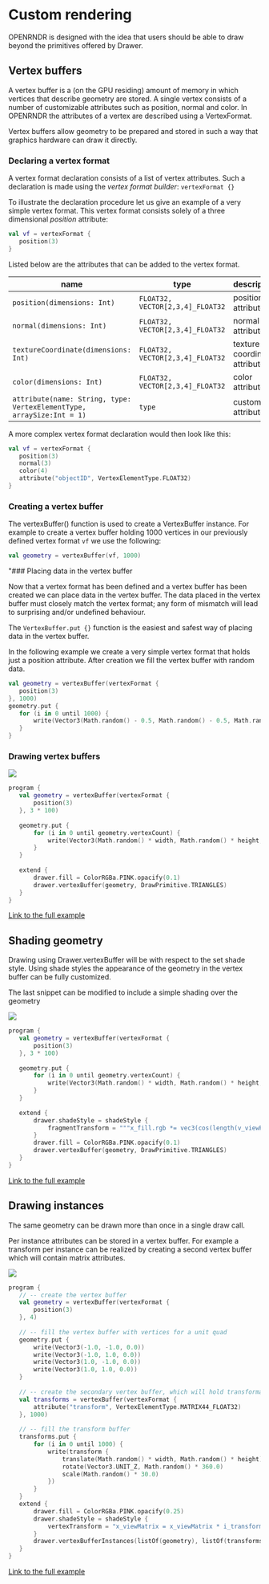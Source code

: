  
 # Custom rendering 
 
 OPENRNDR is designed with the idea that users should be able to draw beyond the primitives offered by
Drawer. 
 
 ## Vertex buffers 
 
 A vertex buffer is a (on the GPU residing) amount of memory in which vertices that describe geometry are
stored. A single vertex consists of a number of customizable attributes such as position, normal and color. In OPENRNDR
the attributes of a vertex are described using a VertexFormat.

Vertex buffers allow geometry to be prepared and stored in such a way that graphics hardware can draw it directly.  
 
 ### Declaring a vertex format 
 
 A vertex format declaration consists of a list of vertex attributes. Such a declaration is made using the
_vertex format builder_: `vertexFormat {}`

To illustrate the declaration procedure let us give an example of a very simple vertex format. This vertex format
consists solely of a three dimensional _position_ attribute: 
 
 ```kotlin
val vf = vertexFormat {
    position(3)
}
``` 
 
 Listed below are the attributes that can be added to the vertex format.

name                                                                  | type      | description
----------------------------------------------------------------------|-----------|-------------------------------
`position(dimensions: Int)`                                           | `FLOAT32, VECTOR[2,3,4]_FLOAT32` | position attribute
`normal(dimensions: Int)`                                             | `FLOAT32, VECTOR[2,3,4]_FLOAT32` | normal attribute
`textureCoordinate(dimensions: Int)`                                  | `FLOAT32, VECTOR[2,3,4]_FLOAT32` | texture coordinate attribute
`color(dimensions: Int)`                                              | `FLOAT32, VECTOR[2,3,4]_FLOAT32` | color attribute
`attribute(name: String, type: VertexElementType, arraySize:Int = 1)` | `type`    | custom attribute 
 
 A more complex vertex format declaration would then look like this: 
 
 ```kotlin
val vf = vertexFormat {
    position(3)
    normal(3)
    color(4)
    attribute("objectID", VertexElementType.FLOAT32)
}
``` 
 
 ### Creating a vertex buffer 
 
 The vertexBuffer() function is used to create a VertexBuffer instance. For example to create a vertex
buffer holding 1000 vertices in our previously defined vertex format `vf` we use the following: 
 
 ```kotlin
val geometry = vertexBuffer(vf, 1000)
``` 
 
 "### Placing data in the vertex buffer 
 
 Now that a vertex format has been defined and a vertex buffer has been created we can place data in the
vertex buffer. The data placed in the vertex buffer must closely match the vertex format; any form of mismatch will lead
to surprising and/or undefined behaviour.

The `VertexBuffer.put {}` function is the easiest and safest way of placing data in the vertex buffer.

In the following example we create a very simple vertex format that holds just a position attribute. After creation we
fill the vertex buffer with random data. 
 
 ```kotlin
val geometry = vertexBuffer(vertexFormat {
    position(3)
}, 1000)
geometry.put {
    for (i in 0 until 1000) {
        write(Vector3(Math.random() - 0.5, Math.random() - 0.5, Math.random() - 0.5))
    }
}
``` 
 
 ### Drawing vertex buffers 
 
 <img src="media/custom-rendering-001.png"/> 
 
 ```kotlin
program {
    val geometry = vertexBuffer(vertexFormat {
        position(3)
    }, 3 * 100)
    
    geometry.put {
        for (i in 0 until geometry.vertexCount) {
            write(Vector3(Math.random() * width, Math.random() * height, 0.0))
        }
    }
    
    extend {
        drawer.fill = ColorRGBa.PINK.opacify(0.1)
        drawer.vertexBuffer(geometry, DrawPrimitive.TRIANGLES)
    }
}
``` 
 
 [Link to the full example](https://github.com/openrndr/openrndr-examples/blob/master/src/main/kotlin/examples/06_Advanced_drawing/C05_Custom_rendering000.kt) 
 
 ## Shading geometry 
 
 Drawing using Drawer.vertexBuffer will be with respect to the set shade style. Using shade styles the appearance of the geometry in the vertex buffer can be fully customized.

The last snippet can be modified to include a simple shading over the geometry 
 
 <img src="media/custom-rendering-002.png"/> 
 
 ```kotlin
program {
    val geometry = vertexBuffer(vertexFormat {
        position(3)
    }, 3 * 100)
    
    geometry.put {
        for (i in 0 until geometry.vertexCount) {
            write(Vector3(Math.random() * width, Math.random() * height, 0.00))
        }
    }
    
    extend {
        drawer.shadeStyle = shadeStyle {
            fragmentTransform = """x_fill.rgb *= vec3(cos(length(v_viewPosition))*0.4+0.6);"""
        }
        drawer.fill = ColorRGBa.PINK.opacify(0.1)
        drawer.vertexBuffer(geometry, DrawPrimitive.TRIANGLES)
    }
}
``` 
 
 [Link to the full example](https://github.com/openrndr/openrndr-examples/blob/master/src/main/kotlin/examples/06_Advanced_drawing/C05_Custom_rendering001.kt) 
 
 ## Drawing instances 
 
 The same geometry can be drawn more than once in a single draw call.

Per instance attributes can be stored in a vertex buffer. For example a transform per instance can be realized by
creating a second vertex buffer which will contain matrix attributes. 
 
 <img src="media/custom-rendering-003.png"/> 
 
 ```kotlin
program {
    // -- create the vertex buffer
    val geometry = vertexBuffer(vertexFormat {
        position(3)
    }, 4)
    
    // -- fill the vertex buffer with vertices for a unit quad
    geometry.put {
        write(Vector3(-1.0, -1.0, 0.0))
        write(Vector3(-1.0, 1.0, 0.0))
        write(Vector3(1.0, -1.0, 0.0))
        write(Vector3(1.0, 1.0, 0.0))
    }
    
    // -- create the secondary vertex buffer, which will hold transformations
    val transforms = vertexBuffer(vertexFormat {
        attribute("transform", VertexElementType.MATRIX44_FLOAT32)
    }, 1000)
    
    // -- fill the transform buffer
    transforms.put {
        for (i in 0 until 1000) {
            write(transform {
                translate(Math.random() * width, Math.random() * height)
                rotate(Vector3.UNIT_Z, Math.random() * 360.0)
                scale(Math.random() * 30.0)
            })
        }
    }
    extend {
        drawer.fill = ColorRGBa.PINK.opacify(0.25)
        drawer.shadeStyle = shadeStyle {
            vertexTransform = "x_viewMatrix = x_viewMatrix * i_transform;"
        }
        drawer.vertexBufferInstances(listOf(geometry), listOf(transforms), DrawPrimitive.TRIANGLE_STRIP, 1000)
    }
}
``` 
 
 [Link to the full example](https://github.com/openrndr/openrndr-examples/blob/master/src/main/kotlin/examples/06_Advanced_drawing/C05_Custom_rendering002.kt) 
